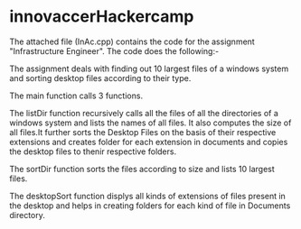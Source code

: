 # innovaccerHackercamp

The attached file (InAc.cpp) contains the code for the assignment "Infrastructure Engineer". The code does the following:-

The assignment deals with finding out 10 largest files of a windows system and sorting desktop files according to their type.

The main function calls 3 functions.

The listDir function recursively calls all the files of all the directories of a windows system and lists the names of all files. It also computes the size of all files.It further sorts the Desktop Files on the basis of their respective extensions and creates folder for each extension in documents and copies the desktop files to thenir respective folders.

The sortDir function sorts the files according to size and lists 10 largest files.

The desktopSort function displys all kinds of extensions of files present in the desktop and helps in creating folders for each kind of file in Documents directory.

